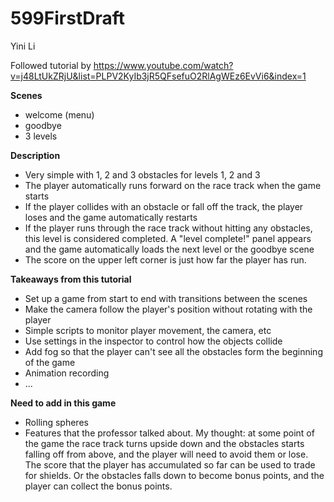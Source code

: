 # 599FirstDraft
Yini Li

Followed tutorial by https://www.youtube.com/watch?v=j48LtUkZRjU&list=PLPV2KyIb3jR5QFsefuO2RlAgWEz6EvVi6&index=1 

**Scenes**
* welcome (menu)
* goodbye
* 3 levels

**Description**
* Very simple with 1, 2 and 3 obstacles for levels 1, 2 and 3
* The player automatically runs forward on the race track when the game starts
* If the player collides with an obstacle or fall off the track, the player loses and the game automatically restarts
* If the player runs through the race track without hitting any obstacles, this level is considered completed. A "level complete!" panel appears and the game automatically loads the next level or the goodbye scene
* The score on the upper left corner is just how far the player has run.

**Takeaways from this tutorial**
* Set up a game from start to end with transitions between the scenes
* Make the camera follow the player's position without rotating with the player
* Simple scripts to monitor player movement, the camera, etc
* Use settings in the inspector to control how the objects collide
* Add fog so that the player can't see all the obstacles form the beginning of the game
* Animation recording
* ...

**Need to add in this game**
* Rolling spheres
* Features that the professor talked about. My thought: at some point of the game the race track turns upside down and the obstacles starts falling off from above, and the player will need to avoid them or lose. The score that the player has accumulated so far can be used to trade for shields. Or the obstacles falls down to become bonus points, and the player can collect the bonus points.
